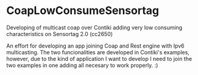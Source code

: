 # CoapLowConsumeSensortag
Developing of multicast coap over Contiki adding very low consuming characteristics on Sensortag 2.0 (cc2650)

An effort for developing an app joining Coap and Rest engine with Ipv6 multicasting. The two funcionalities are developed in
Contiki's examples, however, due to the kind of application I want to develop I need to join the two examples in one adding all
necesary to work properly. :)
